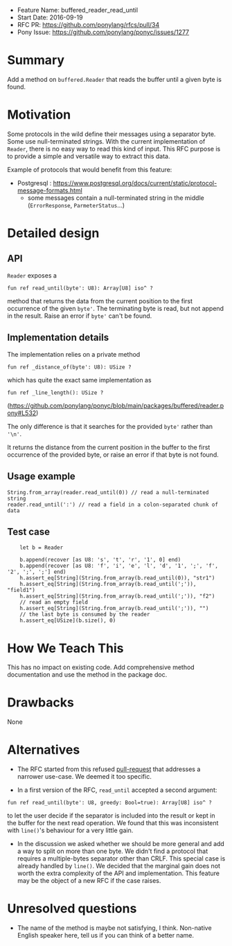 - Feature Name: buffered_reader_read_until
- Start Date: 2016-09-19
- RFC PR: https://github.com/ponylang/rfcs/pull/34
- Pony Issue: https://github.com/ponylang/ponyc/issues/1277

# Summary

Add a method on ``buffered.Reader`` that reads the buffer until a given byte is found.

# Motivation

Some protocols in the wild define their messages using a separator byte. Some use null-terminated strings. With the current implementation of ``Reader``, there is no easy way to read this kind of input. This RFC purpose is to provide a simple and versatile way to extract this data.

Example of protocols that would benefit from this feature:

- Postgresql : https://www.postgresql.org/docs/current/static/protocol-message-formats.html
  - some messages contain a null-terminated string in the middle (`ErrorResponse`, `ParmeterStatus`...)

# Detailed design

## API

``Reader`` exposes a

```pony
fun ref read_until(byte': U8): Array[U8] iso^ ?
```

method that returns the data from the current position to the first occurrence of the given ``byte'``. The terminating byte is read, but not append in the result. Raise an error if `byte'` can't be found.


## Implementation details

The implementation relies on a private method

```pony
fun ref _distance_of(byte': U8): USize ?
```

which has quite the exact same implementation as


```pony
fun ref _line_length(): USize ?
```

(https://github.com/ponylang/ponyc/blob/main/packages/buffered/reader.pony#L532)

The only difference is that it searches for the provided `byte'` rather than `'\n'`.

It returns the distance from the current position in the buffer to the first occurrence of the provided byte, or raise an error if that byte is not found.

## Usage example

```pony
String.from_array(reader.read_until(0)) // read a null-terminated string
reader.read_until(':') // read a field in a colon-separated chunk of data
```

## Test case

```pony
    let b = Reader

    b.append(recover [as U8: 's', 't', 'r', '1', 0] end)
    b.append(recover [as U8: 'f', 'i', 'e', 'l', 'd', '1', ';', 'f', '2', ';', ';'] end)
    h.assert_eq[String](String.from_array(b.read_until(0)), "str1")
    h.assert_eq[String](String.from_array(b.read_until(';')), "field1")
    h.assert_eq[String](String.from_array(b.read_until(';')), "f2")
    // read an empty field
    h.assert_eq[String](String.from_array(b.read_until(';')), "")
    // the last byte is consumed by the reader
    h.assert_eq[USize](b.size(), 0)
```

# How We Teach This

This has no impact on existing code. Add comprehensive method documentation and use the method in the package doc.

# Drawbacks

None

# Alternatives

- The RFC started from this refused [pull-request](https://github.com/ponylang/ponyc/pull/1239) that addresses a narrower use-case. We deemed it too specific.

- In a first version of the RFC, `read_until` accepted a second argument:

```pony
fun ref read_until(byte': U8, greedy: Bool=true): Array[U8] iso^ ?
```

to let the user decide if the separator is included into the result or kept in the buffer for the next read operation. We found that this was inconsistent with `line()`'s behaviour for a very little gain.

- In the discussion we asked whether we should be more general and add a way to split on more than one byte. We didn't find a protocol that requires a multiple-bytes separator other than CRLF. This special case is already handled by `line()`. We decided that the marginal gain does not worth the extra complexity of the API and implementation. This feature may be the object of a new RFC if the case raises.

# Unresolved questions

- The name of the method is maybe not satisfying, I think. Non-native English speaker here, tell us if you can think of a better name.
